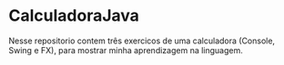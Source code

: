 # CalculadoraJava
Nesse repositorio contem três exercicos de uma calculadora (Console, Swing e FX), para mostrar minha aprendizagem na linguagem.
